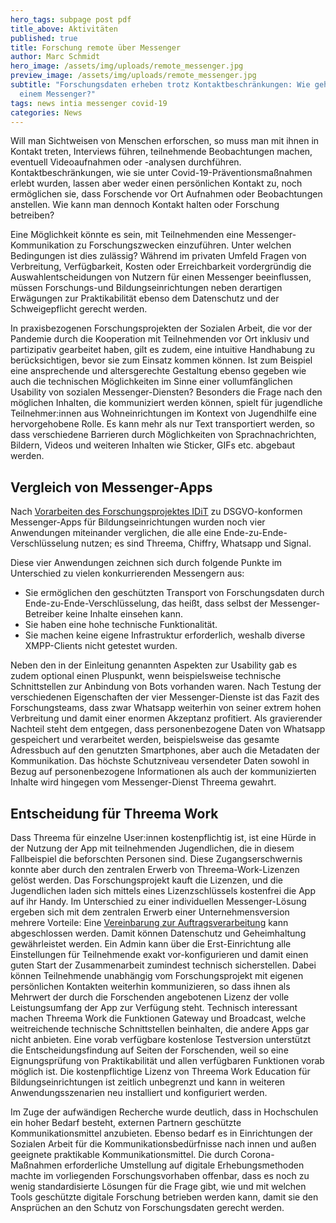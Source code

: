 ```yaml
---
hero_tags: subpage post pdf
title_above: Aktivitäten
published: true
title: Forschung remote über Messenger
author: Marc Schmidt
hero_image: /assets/img/uploads/remote_messenger.jpg
preview_image: /assets/img/uploads/remote_messenger.jpg
subtitle: "Forschungsdaten erheben trotz Kontaktbeschränkungen: Wie geht das mit
  einem Messenger?"
tags: news intia messenger covid-19
categories: News
---
```


Will man Sichtweisen von Menschen erforschen, so muss man mit ihnen in Kontakt treten, Interviews führen, teilnehmende Beobachtungen machen, eventuell Videoaufnahmen oder -analysen durchführen. Kontaktbeschränkungen, wie sie unter Covid-19-Präventionsmaßnahmen erlebt wurden, lassen aber weder einen persönlichen Kontakt zu, noch ermöglichen sie, dass Forschende vor Ort Aufnahmen oder Beobachtungen anstellen. Wie kann man dennoch Kontakt halten oder Forschung betreiben?

Eine Möglichkeit könnte es sein, mit Teilnehmenden eine Messenger-Kommunikation zu Forschungszwecken einzuführen. Unter welchen Bedingungen ist dies zulässig? Während im privaten Umfeld Fragen von Verbreitung, Verfügbarkeit, Kosten oder Erreichbarkeit vordergründig die Auswahlentscheidungen von Nutzern für einen Messenger beeinflussen, müssen Forschungs-und Bildungseinrichtungen neben derartigen Erwägungen zur Praktikabilität ebenso dem Datenschutz und der Schweigepflicht gerecht werden.

In praxisbezogenen Forschungsprojekten der Sozialen Arbeit, die vor der Pandemie durch die Kooperation mit Teilnehmenden vor Ort inklusiv und partizipativ gearbeitet haben, gilt es zudem, eine intuitive Handhabung zu berücksichtigen, bevor sie zum Einsatz kommen können. Ist zum Beispiel eine ansprechende und altersgerechte Gestaltung ebenso gegeben wie auch die technischen Möglichkeiten im Sinne einer vollumfänglichen Usability von sozialen Messenger-Diensten? Besonders die Frage nach den möglichen Inhalten, die kommuniziert werden können, spielt für jugendliche Teilnehmer:innen aus Wohneinrichtungen im Kontext von Jugendhilfe eine hervorgehobene Rolle. Es kann mehr als nur Text transportiert werden, so dass verschiedene Barrieren durch Möglichkeiten von Sprachnachrichten, Bildern, Videos und weiteren Inhalten wie Sticker, GIFs etc. abgebaut werden.

## Vergleich von Messenger-Apps

Nach [Vorarbeiten des Forschungsprojektes IDiT](https://dites.web.th-koeln.de/2020/10/01/recherche-dsgvo-konformer-messenger-apps-fuer-bildungseinrichtungen/) zu DSGVO-konformen Messenger-Apps für Bildungseinrichtungen wurden noch vier Anwendungen miteinander verglichen, die alle eine Ende-zu-Ende-Verschlüsselung nutzen; es sind Threema, Chiffry, Whatsapp und Signal.

Diese vier Anwendungen zeichnen sich durch folgende Punkte im Unterschied zu vielen konkurrierenden Messengern aus:

- Sie ermöglichen den geschützten Transport von Forschungsdaten durch Ende-zu-Ende-Verschlüsselung, das heißt, dass selbst der Messenger-Betreiber keine Inhalte einsehen kann.
- Sie haben eine hohe technische Funktionalität.
- Sie machen keine eigene Infrastruktur erforderlich, weshalb diverse XMPP-Clients nicht getestet wurden.

Neben den in der Einleitung genannten Aspekten zur Usability gab es zudem optional einen Pluspunkt, wenn beispielsweise technische Schnittstellen zur Anbindung von Bots vorhanden waren. Nach Testung der verschiedenen Eigenschaften der vier Messenger-Dienste ist das Fazit des Forschungsteams, dass zwar Whatsapp weiterhin von seiner extrem hohen Verbreitung und damit einer enormen Akzeptanz profitiert. Als gravierender Nachteil steht dem entgegen, dass personenbezogene Daten von Whatsapp gespeichert und verarbeitet werden, beispielsweise das gesamte Adressbuch auf den genutzten Smartphones, aber auch die Metadaten der Kommunikation. Das höchste Schutzniveau versendeter Daten sowohl in Bezug auf personenbezogene Informationen als auch der kommunizierten Inhalte wird hingegen vom Messenger-Dienst Threema gewahrt.

## Entscheidung für Threema Work

Dass Threema für einzelne User:innen kostenpflichtig ist, ist eine Hürde in der Nutzung der App mit teilnehmenden Jugendlichen, die in diesem Fallbeispiel die beforschten Personen sind. Diese Zugangserschwernis konnte aber durch den zentralen Erwerb von Threema-Work-Lizenzen gelöst werden. Das Forschungsprojekt kauft die Lizenzen, und die Jugendlichen laden sich mittels eines Lizenzschlüssels kostenfrei die App auf ihr Handy. Im Unterschied zu einer individuellen Messenger-Lösung ergeben sich mit dem zentralen Erwerb einer Unternehmensversion mehrere Vorteile: Eine [Vereinbarung zur Auftragsverarbeitung](https://www.bfdi.bund.de/SharedDocs/Downloads/DE/Datenschutz/Muster_Auftragsverarbeitung.pdf?__blob=publicationFile&v=3) kann abgeschlossen werden. Damit können Datenschutz und Geheimhaltung gewährleistet werden. Ein Admin kann über die Erst-Einrichtung alle Einstellungen für Teilnehmende exakt vor-konfigurieren und damit einen guten Start der Zusammenarbeit zumindest technisch sicherstellen. Dabei können Teilnehmende unabhängig vom Forschungsprojekt mit eigenen persönlichen Kontakten weiterhin kommunizieren, so dass ihnen als Mehrwert der durch die Forschenden angebotenen Lizenz der volle Leistungsumfang der App zur Verfügung steht. Technisch interessant machen Threema Work die Funktionen Gateway und Broadcast, welche weitreichende technische Schnittstellen beinhalten, die andere Apps gar nicht anbieten. Eine vorab verfügbare kostenlose Testversion unterstützt die Entscheidungsfindung auf Seiten der Forschenden, weil so eine Eignungsprüfung von Praktikabilität und allen verfügbaren Funktionen vorab möglich ist. Die kostenpflichtige Lizenz von Threema Work Education für Bildungseinrichtungen ist zeitlich unbegrenzt und kann in weiteren Anwendungsszenarien neu installiert und konfiguriert werden.

Im Zuge der aufwändigen Recherche wurde deutlich, dass in Hochschulen ein hoher Bedarf besteht, externen Partnern geschützte Kommunikationsmittel anzubieten. Ebenso bedarf es in Einrichtungen der Sozialen Arbeit für die Kommunikationsbedürfnisse nach innen und außen geeignete praktikable Kommunikationsmittel. Die durch Corona-Maßnahmen erforderliche Umstellung auf digitale Erhebungsmethoden machte im vorliegenden Forschungsvorhaben offenbar, dass es noch zu wenig standardisierte Lösungen für die Frage gibt, wie und mit welchen Tools geschützte digitale Forschung betrieben werden kann, damit sie den Ansprüchen an den Schutz von Forschungsdaten gerecht werden.
